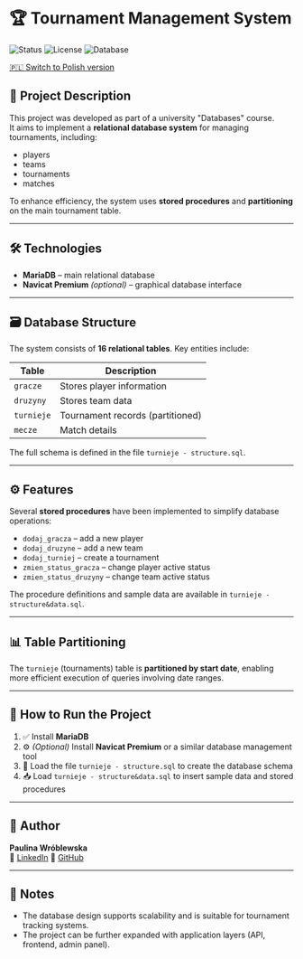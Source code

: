 # 🏆 Tournament Management System

![Status](https://img.shields.io/badge/project-active-brightgreen)
![License](https://img.shields.io/badge/license-MIT-blue)
![Database](https://img.shields.io/badge/database-MariaDB-lightgrey)

[🇵🇱 Switch to Polish version](#)

## 📖 Project Description

This project was developed as part of a university "Databases" course.  
It aims to implement a **relational database system** for managing tournaments, including:

- players
- teams
- tournaments
- matches

To enhance efficiency, the system uses **stored procedures** and **partitioning** on the main tournament table.

---

## 🛠️ Technologies

- **MariaDB** – main relational database
- **Navicat Premium** *(optional)* – graphical database interface

---

## 🗃️ Database Structure

The system consists of **16 relational tables**. Key entities include:

| Table       | Description                        |
|-------------|------------------------------------|
| `gracze`    | Stores player information          |
| `druzyny`   | Stores team data                   |
| `turnieje`  | Tournament records (partitioned)   |
| `mecze`     | Match details                      |

The full schema is defined in the file `turnieje - structure.sql`.

---

## ⚙️ Features

Several **stored procedures** have been implemented to simplify database operations:

- `dodaj_gracza` – add a new player
- `dodaj_druzyne` – add a new team
- `dodaj_turniej` – create a tournament
- `zmien_status_gracza` – change player active status
- `zmien_status_druzyny` – change team active status

The procedure definitions and sample data are available in `turnieje - structure&data.sql`.

---

## 📊 Table Partitioning

The `turnieje` (tournaments) table is **partitioned by start date**, enabling more efficient execution of queries involving date ranges.

---

## 🚀 How to Run the Project

1. ✅ Install **MariaDB**
2. ⚙️ *(Optional)* Install **Navicat Premium** or a similar database management tool
3. 🧱 Load the file `turnieje - structure.sql` to create the database schema
4. 📥 Load `turnieje - structure&data.sql` to insert sample data and stored procedures

---

## 👤 Author

**Paulina Wróblewska**  
🔗 [LinkedIn](https://www.linkedin.com/in/paulina-wr%C3%B3blewska-2381a217b/)
🔗 [GitHub](https://github.com/Paulina-Wroblewska)

---

## 📌 Notes

- The database design supports scalability and is suitable for tournament tracking systems.
- The project can be further expanded with application layers (API, frontend, admin panel).



